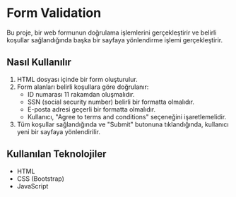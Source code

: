 # Form Validation 

Bu proje, bir web formunun doğrulama işlemlerini gerçekleştirir ve belirli koşullar sağlandığında başka bir sayfaya yönlendirme işlemi gerçekleştirir.

## Nasıl Kullanılır

1. HTML dosyası içinde bir form oluşturulur.
2. Form alanları belirli koşullara göre doğrulanır:
   - ID numarası 11 rakamdan oluşmalıdır.
   - SSN (social security number) belirli bir formatta olmalıdır.
   - E-posta adresi geçerli bir formatta olmalıdır.
   - Kullanıcı, "Agree to terms and conditions" seçeneğini işaretlemelidir.
3. Tüm koşullar sağlandığında ve "Submit" butonuna tıklandığında, kullanıcı yeni bir sayfaya yönlendirilir.

## Kullanılan Teknolojiler

- HTML
- CSS (Bootstrap)
- JavaScript


